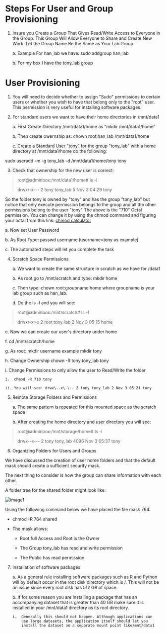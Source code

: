 # Steps For User and Group Provisioning

1.  Insure you Create a Group That Gives Read/Write Access to Everyone
    in the Group. This Group Will Allow Everyone to Share and Create New
    Work. Let the Group Name Be the Same as Your Lab Group

    a.  Example For han_lab we have: sudo addgroup han_lab

    b.  For my box I have the tony_lab group

# User Provisioning

1.  You will need to decide whether to assign "Sudo" permissions to
    certain users or whether you wish to have that belong only to the
    "root" user. This permission is very useful for installing software
    packages.

2.  For standard users we want to have their home directories in
    /mnt/data1

    a.  First Create Directory /mnt/data1/home as "mkdir
        /mnt/data1/home"

    b.  Then create owernship as: chown root:han_lab /mnt/data1/home

    c.  Create a Standard User "tony" for the group "tony_lab" with a
        home directory at /mnt/data1/home do the following:

sudo useradd -m -g tony_lab -d /mnt/data1/home/tony tony

3.  Check that ownership for the new user is correct:

> root@adminbox:/mnt/data1/home# ls -l
>
> drwxr-x\-\-- 2 tony tony_lab 5 Nov 3 04:29 tony

So the folder tony is owned by "tony" and has the group "tony_lab" but
notice that only execute permission belongs to the group and all the
other permissions belong to the user "tony" The above is the "710" Octal
permission. You can change it by using the chmod command and figuring
your octal from this link: [chmod
calculator](https://chmod-calculator.com/)

a.  Now set User Password

b.  As Root Type: passwd username (username=tony as example)

c.  The automated steps will let you complete the task


4.  Scratch Space Permissions

    a.  We want to create the same structure in scratch as we have for
        /data1

    b.  As root go to /mnt/scratch and type: mkdir home

    c.  Then type: chown root:groupname home where groupname is your lab
        group such as han_lab.

    d.  Do the ls -l and you will see:

> root@adminbox:/mnt/scratch# ls -l
>
> drwxr-xr-x 2 root tony_lab 2 Nov 3 05:15 home

e.  Now we can create our user's directory under home

f.  cd /mnt/scratch/home

g.  As root: mkdir username example mkdir tony

h.  Change Ownership chown -R tony:tony_lab tony

i.  Change Permissions to only allow the user to Read/Write the folder

    i.  chmod -R 710 tony

    ii. You will see: drwx\--x\-\-- 2 tony tony_lab 2 Nov 3 05:21 tony



5.  Remote Storage Folders and Permissions

    a.  The same pattern is repeated for this mounted space as the
        scratch space

    b.  After creating the home directory and user directory you will
        see:

> root@adminbox:/mnt/storage/home# ls -l
>
> drwx\--x\-\-- 2 tony tony_lab 4096 Nov 3 05:37 tony

6.  Organizing Folders for Users and Groups

We have discussed the creation of user home folders and that the default
mask should create a sufficient security mask.

The next thing to consider is how the group can share information with
each other.

A folder tree for the shared folder might look like:

![image1](https://user-images.githubusercontent.com/1626000/200649058-b4701c3d-f065-493c-aee6-53422d238fcf.png)


Using the following command below we have placed the file mask 764:

-   chmod -R 764 shared

-   The mask allows:

    -   Root full Access and Root is the Owner

    -   The Group tony_lab has read and write permission

    -   The Public has read permission

7.  Installation of software packages

    a.  As a general rule installing software packages such as R and
        Python will by default occur in the root disk directory which is
        /. This will not be an issue since every root disk has 512 GB of
        space.

    b.  If for some reason you are installing a package that has an
        accompanying dataset that is greater than 40 GB make sure it is
        installed in your /mnt/data1 directory as its root directory.

        i.  Generally this should not happen. Although applications can
            use large datasets, the application itself should let you
            install the dataset on a separate mount point like/mnt/data1
